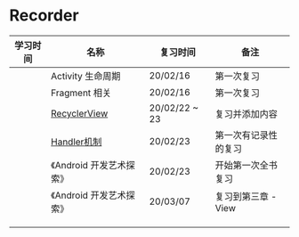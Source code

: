 # Recorder

| 学习时间 | 名称                                      | 复习时间      | 备注                 |
| -------- | ----------------------------------------- | ------------- | -------------------- |
|          | Activity 生命周期                         | 20/02/16      | 第一次复习           |
|          | Fragment 相关                             | 20/02/16      | 第一次复习           |
|          | [RecyclerView](../recyclerview)           | 20/02/22 ~ 23 | 复习并添加内容       |
|          | [Handler机制](../机制/Handler消息机制.md) | 20/02/23      | 第一次有记录性的复习 |
|          | 《Android 开发艺术探索》                  | 20/02/23      | 开始第一次全书复习   |
|          | 《Android 开发艺术探索》                  | 20/03/07      | 复习到第三章 - View  |
|          |                                           |               |                      |
|          |                                           |               |                      |
|          |                                           |               |                      |

